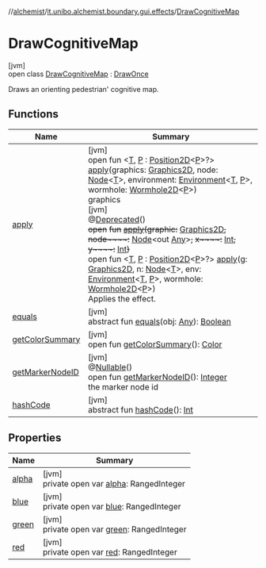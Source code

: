 //[alchemist](../../../index.md)/[it.unibo.alchemist.boundary.gui.effects](../index.md)/[DrawCognitiveMap](index.md)

# DrawCognitiveMap

[jvm]\
open class [DrawCognitiveMap](index.md) : [DrawOnce](../-draw-once/index.md)

Draws an orienting pedestrian' cognitive map.

## Functions

| Name | Summary |
|---|---|
| [apply](apply.md) | [jvm]<br>open fun <[T](apply.md), [P](apply.md) : [Position2D](../../it.unibo.alchemist.model.interfaces/-position2-d/index.md)<[P](../../it.unibo.alchemist.boundary.wormhole.implementation/-wormhole-swing/index.md)>?> [apply](apply.md)(graphics: [Graphics2D](https://docs.oracle.com/javase/8/docs/api/java/awt/Graphics2D.html), node: [Node](../../it.unibo.alchemist.model.interfaces/-node/index.md)<[T](../../it.unibo.alchemist.boundary.monitors/-map-display/index.md)>, environment: [Environment](../../it.unibo.alchemist.model.interfaces/-environment/index.md)<[T](../../it.unibo.alchemist.boundary.monitors/-map-display/index.md), [P](../../it.unibo.alchemist.boundary.wormhole.implementation/-wormhole-swing/index.md)>, wormhole: [Wormhole2D](../../it.unibo.alchemist.boundary.wormhole.interfaces/-wormhole2-d/index.md)<[P](../../it.unibo.alchemist.boundary.wormhole.implementation/-wormhole-swing/index.md)>)<br>graphics<br>[jvm]<br>@[Deprecated](https://docs.oracle.com/javase/8/docs/api/java/lang/Deprecated.html)()<br>~~open~~ ~~fun~~ [~~apply~~](../-effect/apply.md)~~(~~~~graphic~~~~:~~ [Graphics2D](https://docs.oracle.com/javase/8/docs/api/java/awt/Graphics2D.html)~~,~~ ~~node~~~~:~~ [Node](../../it.unibo.alchemist.model.interfaces/-node/index.md)<out [Any](https://kotlinlang.org/api/latest/jvm/stdlib/kotlin/-any/index.html)>~~,~~ ~~x~~~~:~~ [Int](https://kotlinlang.org/api/latest/jvm/stdlib/kotlin/-int/index.html)~~,~~ ~~y~~~~:~~ [Int](https://kotlinlang.org/api/latest/jvm/stdlib/kotlin/-int/index.html)~~)~~<br>open fun <[T](../-effect/apply.md), [P](../-effect/apply.md) : [Position2D](../../it.unibo.alchemist.model.interfaces/-position2-d/index.md)<[P](../../it.unibo.alchemist.boundary.wormhole.implementation/-wormhole-swing/index.md)>?> [apply](../-effect/apply.md)(g: [Graphics2D](https://docs.oracle.com/javase/8/docs/api/java/awt/Graphics2D.html), n: [Node](../../it.unibo.alchemist.model.interfaces/-node/index.md)<[T](../../it.unibo.alchemist.boundary.monitors/-map-display/index.md)>, env: [Environment](../../it.unibo.alchemist.model.interfaces/-environment/index.md)<[T](../../it.unibo.alchemist.boundary.monitors/-map-display/index.md), [P](../../it.unibo.alchemist.boundary.wormhole.implementation/-wormhole-swing/index.md)>, wormhole: [Wormhole2D](../../it.unibo.alchemist.boundary.wormhole.interfaces/-wormhole2-d/index.md)<[P](../../it.unibo.alchemist.boundary.wormhole.implementation/-wormhole-swing/index.md)>)<br>Applies the effect. |
| [equals](../-effect/equals.md) | [jvm]<br>abstract fun [equals](../-effect/equals.md)(obj: [Any](https://kotlinlang.org/api/latest/jvm/stdlib/kotlin/-any/index.html)): [Boolean](https://kotlinlang.org/api/latest/jvm/stdlib/kotlin/-boolean/index.html) |
| [getColorSummary](get-color-summary.md) | [jvm]<br>open fun [getColorSummary](get-color-summary.md)(): [Color](https://docs.oracle.com/javase/8/docs/api/java/awt/Color.html) |
| [getMarkerNodeID](../-draw-bidimensional-gaussian-layers-gradient/index.md#470324422%2FFunctions%2F-267951372) | [jvm]<br>@[Nullable](https://docs.oracle.com/javase/8/docs/api/javax/annotation/Nullable.html)()<br>open fun [getMarkerNodeID](../-draw-bidimensional-gaussian-layers-gradient/index.md#470324422%2FFunctions%2F-267951372)(): [Integer](https://docs.oracle.com/javase/8/docs/api/java/lang/Integer.html)<br>the marker node id |
| [hashCode](../-effect/hash-code.md) | [jvm]<br>abstract fun [hashCode](../-effect/hash-code.md)(): [Int](https://kotlinlang.org/api/latest/jvm/stdlib/kotlin/-int/index.html) |

## Properties

| Name | Summary |
|---|---|
| [alpha](alpha.md) | [jvm]<br>private open var [alpha](alpha.md): RangedInteger |
| [blue](blue.md) | [jvm]<br>private open var [blue](blue.md): RangedInteger |
| [green](green.md) | [jvm]<br>private open var [green](green.md): RangedInteger |
| [red](red.md) | [jvm]<br>private open var [red](red.md): RangedInteger |
